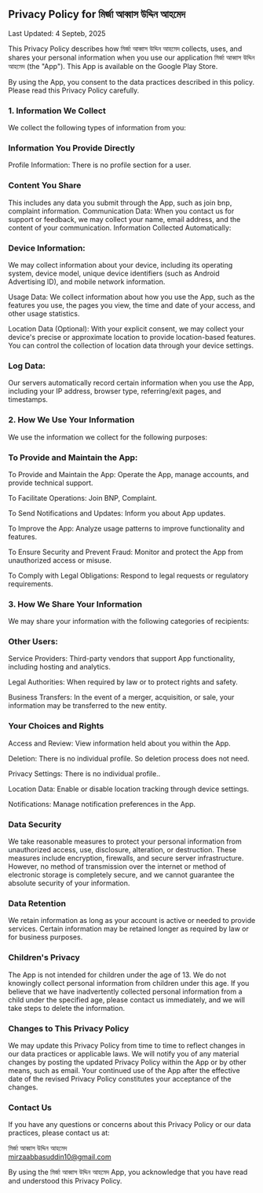 Privacy Policy for মির্জা আব্বাস উদ্দিন আহমেদ
-----------------------
Last Updated: 4 Septeb, 2025

This Privacy Policy describes how মির্জা আব্বাস উদ্দিন আহমেদ collects, uses, and shares your personal information when you use our application মির্জা আব্বাস উদ্দিন আহমেদ (the "App"). This App is available on the Google Play Store.

By using the App, you consent to the data practices described in this policy. Please read this Privacy Policy carefully.

### 1. Information We Collect

We collect the following types of information from you:

### Information You Provide Directly

Profile Information:
There is no profile section for a user.
### Content You Share
This includes any data you submit through the App, such as join bnp, complaint information.
Communication Data: When you contact us for support or feedback, we may collect your name, email address, and the content of your communication.
Information Collected Automatically:

### Device Information:
 We may collect information about your device, including its operating system, device model, unique device identifiers (such as Android Advertising ID), and mobile network information.

Usage Data: We collect information about how you use the App, such as the features you use, the pages you view, the time and date of your access, and other usage statistics.

Location Data (Optional): With your explicit consent, we may collect your device's precise or approximate location to provide location-based features. You can control the collection of location data through your device settings.
### Log Data: 
Our servers automatically record certain information when you use the App, including your IP address, browser type, referring/exit pages, and timestamps.

### 2. How We Use Your Information

We use the information we collect for the following purposes:

### To Provide and Maintain the App:
To Provide and Maintain the App: Operate the App, manage accounts, and provide technical support.

To Facilitate Operations: Join BNP, Complaint.

To Send Notifications and Updates: Inform you about App updates.

To Improve the App: Analyze usage patterns to improve functionality and features.

To Ensure Security and Prevent Fraud: Monitor and protect the App from unauthorized access or misuse.

To Comply with Legal Obligations: Respond to legal requests or regulatory requirements.


### 3. How We Share Your Information

We may share your information with the following categories of recipients:

### Other Users:

Service Providers: Third-party vendors that support App functionality, including hosting and analytics.

Legal Authorities: When required by law or to protect rights and safety.

Business Transfers: In the event of a merger, acquisition, or sale, your information may be transferred to the new entity. 

### Your Choices and Rights


Access and Review: View information held about you within the App.

Deletion: There is no individual profile. So deletion process does not need.

Privacy Settings: There is no individual profile..

Location Data: Enable or disable location tracking through device settings.

Notifications: Manage notification preferences in the App.

### Data Security

We take reasonable measures to protect your personal information from unauthorized access, use, disclosure, alteration, or destruction. These measures include encryption, firewalls, and secure server infrastructure. However, no method of transmission over the internet or method of electronic storage is completely secure, and we cannot guarantee the absolute security of your information.   

### Data Retention

We retain information as long as your account is active or needed to provide services. Certain information may be retained longer as required by law or for business purposes.


### Children's Privacy

The App is not intended for children under the age of 13. We do not knowingly collect personal information from children under this age. If you believe that we have inadvertently collected personal information from a child under the specified age, please contact us immediately, and we will take steps to delete the information.   

### Changes to This Privacy Policy

We may update this Privacy Policy from time to time to reflect changes in our data practices or applicable laws. We will notify you of any material changes by posting the updated Privacy Policy within the App or by other means, such as email. Your continued use of the App after the effective date of the revised Privacy Policy constitutes your acceptance of the changes.   

###  Contact Us

If you have any questions or concerns about this Privacy Policy or our data practices, please contact us at:   

মির্জা আব্বাস উদ্দিন আহমেদ<br>
mirzaabbasuddin10@gmail.com

By using the মির্জা আব্বাস উদ্দিন আহমেদ App, you acknowledge that you have read and understood this Privacy Policy.
